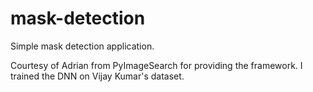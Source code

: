 # mask-detection

Simple mask detection application.

Courtesy of Adrian from PyImageSearch for providing the framework. I trained the DNN on Vijay Kumar's dataset.
